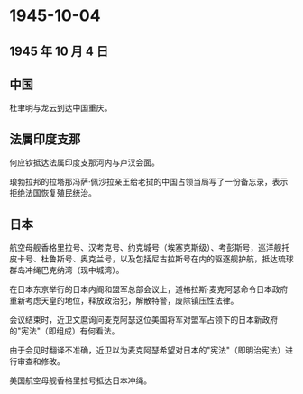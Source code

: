 # 1945-10-04

## 1945 年 10 月 4 日

## 中国

杜聿明与龙云到达中国重庆。

## 法属印度支那

何应钦抵达法属印度支那河内与卢汉会面。

琅勃拉邦的拉塔那冯萨·佩沙拉亲王给老挝的中国占领当局写了一份备忘录，表示拒绝法国恢复殖民统治。

## 日本

航空母舰香格里拉号、汉考克号、约克城号（埃塞克斯级）、考彭斯号，巡洋舰托皮卡号、杜鲁斯号、奥克兰号，以及包括尼古拉斯号在内的驱逐舰护航，抵达琉球群岛冲绳巴克纳湾（现中城湾）。

在日本东京举行的日本内阁和盟军总部会议上，道格拉斯·麦克阿瑟命令日本政府重新考虑天皇的地位，释放政治犯，解散特警，废除镇压性法律。

会议结束时，近卫文麿询问麦克阿瑟这位美国将军对盟军占领下的日本新政府的"宪法"（即组成）有何看法。

由于会见时翻译不准确，近卫以为麦克阿瑟希望对日本的"宪法"（即明治宪法）进行审查和修改。

美国航空母舰香格里拉号抵达日本冲绳。

